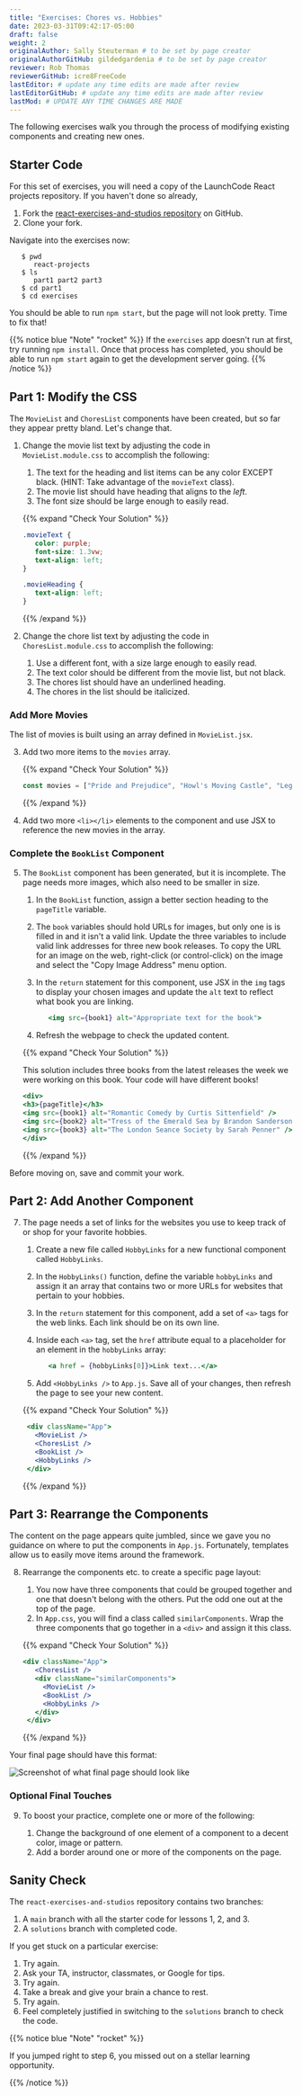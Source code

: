 ```yaml
---
title: "Exercises: Chores vs. Hobbies"
date: 2023-03-31T09:42:17-05:00
draft: false
weight: 2
originalAuthor: Sally Steuterman # to be set by page creator
originalAuthorGitHub: gildedgardenia # to be set by page creator
reviewer: Rob Thomas 
reviewerGitHub: icre8FreeCode 
lastEditor: # update any time edits are made after review
lastEditorGitHub: # update any time edits are made after review
lastMod: # UPDATE ANY TIME CHANGES ARE MADE
---
```


The following exercises walk you through the process of modifying existing
components and creating new ones.

## Starter Code

For this set of exercises, you will need a copy of the LaunchCode React
projects repository. If you haven't done so already,

1. Fork the [react-exercises-and-studios repository](https://github.com/LaunchCodeEducation/react-exercises-and-studios)
   on GitHub.
1. Clone your fork.

Navigate into the exercises now:

```console
   $ pwd
      react-projects
   $ ls
      part1 part2 part3
   $ cd part1
   $ cd exercises
```

You should be able to run  `npm start`, but the page will not look pretty. Time to fix that! 

{{% notice blue "Note" "rocket" %}}
   If the `exercises` app doesn't run at first, try running `npm install`. Once that process has completed, you should be able to run `npm start` again to get the development server going.
{{% /notice %}}

## Part 1: Modify the CSS

The `MovieList` and `ChoresList` components have been created, but so far
they appear pretty bland. Let's change that.

1. Change the movie list text by adjusting the code in
   `MovieList.module.css` to accomplish the following:

   1. The text for the heading and list items can be any color EXCEPT black.
      (HINT: Take advantage of the `movieText` class).
   1. The movie list should have heading that aligns to the *left*.
   1. The font size should be large enough to easily read.

   {{% expand "Check Your Solution" %}}

   ```css
   .movieText {
      color: purple;
      font-size: 1.3vw;
      text-align: left;
   }

   .movieHeading {
      text-align: left;
   }
   ```

   {{% /expand %}}

2. Change the chore list text by adjusting the code in
   `ChoresList.module.css` to accomplish the following:

   1. Use a different font, with a size large enough to easily read.
   1. The text color should be different from the movie list, but not black.
   1. The chores list should have an underlined heading.
   1. The chores in the list should be italicized.

### Add More Movies

The list of movies is built using an array defined in
`MovieList.jsx`.

3. Add two more items to the `movies` array.

   {{% expand "Check Your Solution" %}}

   ```js
   const movies = ["Pride and Prejudice", "Howl's Moving Castle", "Legally Blonde", "Star Wars"];
   ```

   {{% /expand %}}

4. Add two more `<li></li>` elements to the component
   and use JSX to reference the new movies in the array.

### Complete the `BookList` Component

5. The `BookList` component has been generated, but it is incomplete. The
   page needs more images, which also need to be smaller in size.

   1. In the `BookList` function, assign a better section heading to
      the `pageTitle` variable.
   1. The `book` variables should hold URLs for images, but only one is
      is filled in and it isn't a valid link. Update the three variables to include valid link addresses for three new book releases. To copy the URL for an image on the web, right-click
      (or control-click) on the image and select the "Copy Image Address" menu
      option.
   1. In the `return` statement for this component, use JSX in the `img`
      tags to display your chosen images and update the `alt` text to reflect what book you are linking.

      ```jsx
         <img src={book1} alt="Appropriate text for the book">
      ```

   1. Refresh the webpage to check the updated content.

   {{% expand "Check Your Solution" %}}
   
   This solution includes three books from the latest releases the week we were working on this book. Your code will have different books!

   ```jsx
   <div>
   <h3>{pageTitle}</h3>
   <img src={book1} alt="Romantic Comedy by Curtis Sittenfield" />
   <img src={book2} alt="Tress of the Emerald Sea by Brandon Sanderson" />
   <img src={book3} alt="The London Seance Society by Sarah Penner" />
   </div>
   ```

   {{% /expand %}}

Before moving on, save and commit your work.

## Part 2: Add Another Component

7. The page needs a set of links for the websites you use to keep track of or shop for your favorite hobbies.

   1. Create a new file called `HobbyLinks` for a new functional component called `HobbyLinks`.
   1. In the `HobbyLinks()` function, define the variable `hobbyLinks` and
      assign it an array that contains two or more URLs for websites that pertain to your hobbies.
   1. In the `return` statement for this component, add a set of `<a>` tags for
      the web links. Each link should be on its own line.
   1. Inside each `<a>` tag, set the `href` attribute equal to a
      placeholder for an element in the `hobbyLinks` array:

      ```jsx
         <a href = {hobbyLinks[0]}>Link text...</a>
      ```

   1. Add `<HobbyLinks />` to `App.js`. Save all of
      your changes, then refresh the page to see your new content.

   {{% expand "Check Your Solution" %}}

   ```jsx
    <div className="App">
      <MovieList />
      <ChoresList />
      <BookList />
      <HobbyLinks />
    </div>
   ```   

   {{% /expand %}}

## Part 3: Rearrange the Components

The content on the page appears quite jumbled, since we gave you no guidance on
where to put the components in `App.js`. Fortunately, templates
allow us to easily move items around the framework.

8. Rearrange the components etc. to create a specific page layout:

   1. You now have three components that could be grouped together and one that doesn't belong with the others.
      Put the odd one out at the top of the page.
   1. In `App.css`, you will find a class called `similarComponents`. Wrap the three components that go together in a `<div>` and assign it this class.

   {{% expand "Check Your Solution" %}}

   ```jsx
   <div className="App">
      <ChoresList />
      <div className="similarComponents">
        <MovieList />
        <BookList />
        <HobbyLinks />
      </div>
    </div>
   ```

   {{% /expand %}}
   
Your final page should have this format:

![Screenshot of what final page should look like](pictures/rearrange-components.png?classes=border)

### Optional Final Touches

9. To boost your practice, complete one or more of the following:

   1. Change the background of one element of a component to a decent color, image or pattern.
   1. Add a border around one or more of the components on the page.

## Sanity Check

The `react-exercises-and-studios` repository contains two branches:

1. A `main` branch with all the starter code for lessons 1, 2, and 3.
1. A `solutions` branch with completed code.

If you get stuck on a particular exercise:

1. Try again.
1. Ask your TA, instructor, classmates, or Google for tips.
1. Try again.
1. Take a break and give your brain a chance to rest.
1. Try again.
1. Feel completely justified in switching to the `solutions` branch to check
   the code.

{{% notice blue "Note" "rocket" %}}

   If you jumped right to step 6, you missed out on a stellar learning
   opportunity.

{{% /notice %}}

